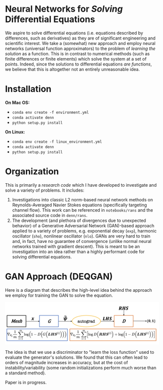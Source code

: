 # Neural Networks for *Solving* Differential Equations

We aspire to solve differential equations (i.e. equations described by differences, such as derivatives) as they are of significant engineering and scientific interest. We take a (somewhat) new approach and employ neural networks (universal function approximators) to the problem of *learning the solution* as a function. This is in contrast to numerical methods (such as finite differences or finite elements) which solve the system at a set of points. Indeed, since the solutions to differential equations *are functions*, we believe that this is altogether not an entirely unreasonable idea.

# Installation

**On Mac OS:**
- `conda env create -f environment.yml`
- `conda activate denn`
- `python setup.py install`

**On Linux:**
- `conda env create -f linux_environment.yml`
- `conda activate denn`
- `python setup.py install`

# Organization

This is primarily a *research code* which I have developed to investigate and solve a variety of problems. It includes:
1. Investigations into classic L2 norm-based neural network methods on Reynolds-Averaged Navier Stokes equations (specifically targeting channel flow). This work can be referenced in `notebooks/rans` and the associated source code in `denn/rans`.
2. The development (and plethora of divergences due to unexpected behavior) of a Generative Adversarial Network (GAN)-based approach applied to a variety of problems, e.g. exponential decay (`exp`), harmonic oscillator (`sho`), nonlinear oscillator (`nlo`). GANs are very hard to train and, in fact, have no guarantee of convergence (unlike normal neural networks trained with gradient descent). This is meant to be an investigation into an idea rather than a highly performant code for solving differential equations.

# GAN Approach (DEQGAN)

Here is a diagram that describes the high-level idea behind the approach we employ for training the GAN to solve the equation.

![gan_diagram](img/gan_diagram_new4.png)

The idea is that we use a discriminator to "learn the loss function" used to evaluate the generator's solutions. We found that this can often lead to orders of magnitude increases in accuracy, but at the cost of instability/variability (some random initializations perform much worse than a standard method).

Paper is in progress.
